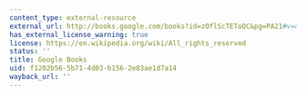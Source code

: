 ```yaml
---
content_type: external-resource
external_url: http://books.google.com/books?id=zOflScTEToQC&pg=PA21#v=onepage
has_external_license_warning: true
license: https://en.wikipedia.org/wiki/All_rights_reserved
status: ''
title: Google Books
uid: f1202b56-5b71-4d03-b156-2e83ae1d7a14
wayback_url: ''
---
```

